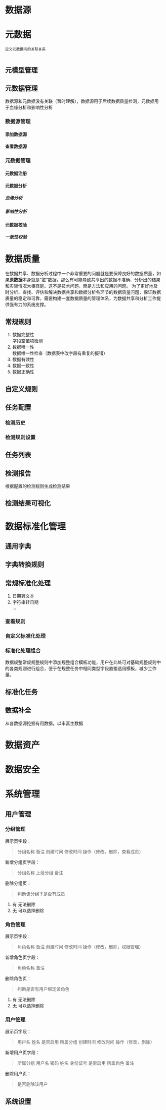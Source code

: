 # 数据源
# 元数据
```
定义元数据间的关联关系


```
## 元模型管理  



## 元数据管理  
数据源和元数据没有关联（暂时理解），数据源用于后续数据质量检测，元数据用于血缘分析和影响性分析
### 数据源管理
#### 添加数据源
#### 查看数据源

### 元数据管理
#### 元数据注册
#### 元数据分析
##### 血缘分析
##### 影响性分析

#### 元数据校验
##### 一致性校验

# 数据质量
在数据共享、数据分析过程中一个非常重要的问题就是要保障良好的数据质量，如果**原数据**本身就是“脏”数据，那么有可能导致共享出的数据不准确、分析出的结果和实际情况大相径庭。这不是技术问题，而是方法和应用的问题。
为了更好地及时分析、查找、评估和解决数据共享和数据分析各环节的数据质量问题，保证数据质量的稳定和可靠，需要构建一套数据质量的管理体系，为数据共享和分析工作提供强有力的系统支撑。


## 常规规则

1. 数据完整性  
字段空值项检测  
2. 数据唯一性  
数据唯一性检查（数据表中改字段有重复的报错）
3. 数据有效性  
4. 数据一致性  
5. 数据正确性  


## 自定义规则


## 任务配置
### 检测历史
### 检测规则设置

## 任务列表

## 检测报告
根据配置的检测规则生成检测结果
## 检测结果可视化






# 数据标准化管理
## 通用字典
## 字典转换规则

## 常规标准化处理
1. 日期转文本
2. 字符串转日期  
...


### 查看规则
### 自定义标准化处理
### 标准化处理组合
数据规整常规规整规则中添加规整组合模板功能，用户在此处可对基础规整规则中的各类规则进行组合，便于在规整任务中相同类型字段直接选用模板，减少工作量。


## 标准化任务

## 数据补全
从各数据源挖掘有用数据，以丰富主数据

# 数据资产

# 数据安全
# 系统管理
## 用户管理
### 分组管理
展示页字段： 
>分组名称 备注 创建时间 修改时间 操作（修改，删除，查看成员）  

新增分组页字段： 
> 分组名称 上级分组 备注  

删除分组页：
> 判断该分组下是否有成员
1. 有  无法删除
2. 无  可以选择删除

### 角色管理

展示页字段：
> 角色名称 备注 创建时间 修改时间 操作（修改，删除，权限管理）  

新增角色页字段： 
> 角色名称 备注

删除角色页：
> 判断是否有用户绑定该角色
1. 有  无法删除
2. 无  可以选择删除

### 用户管理
展示页字段：
>用户名 姓名 是否启用  所属分组 创建时间 修改时间 操作（修改，删除）  
  
新增用户页字段：   
>所属分组 用户名 密码 姓名 身份证号 是否启用 所属角色 备注

删除用户页：
> 是否删除该用户

## 系统设置
